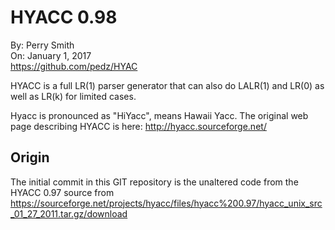 # HYACC 0.98

By: Perry Smith  
On: January 1, 2017  
https://github.com/pedz/HYAC


HYACC is a full LR(1) parser generator that can also do LALR(1) and
LR(0) as well as LR(k) for limited cases.

Hyacc is pronounced as "HiYacc", means Hawaii Yacc.  The original web
page describing HYACC is here: http://hyacc.sourceforge.net/

## Origin

The initial commit in this GIT repository is the unaltered code from
the HYACC 0.97 source from
https://sourceforge.net/projects/hyacc/files/hyacc%200.97/hyacc_unix_src_01_27_2011.tar.gz/download


